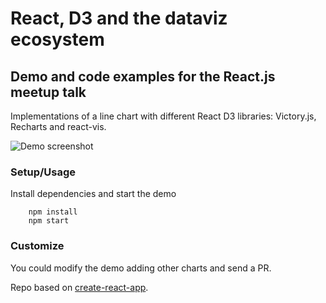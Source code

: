 # React, D3 and the dataviz ecosystem
## Demo and code examples for the React.js meetup talk

Implementations of a line chart with different React D3 libraries: Victory.js, Recharts and react-vis.

![Demo screenshot][demoSS]


### Setup/Usage
Install dependencies and start the demo
```
    npm install
    npm start
```

### Customize
You could modify the demo adding other charts and send a PR.

Repo based on [create-react-app](https://github.com/facebookincubator/create-react-app).


[demoSS]: https://github.com/Golodhros/talk-react-d3/blob/master/public/talk-react-d3-demo.png "Demo screenshots"

